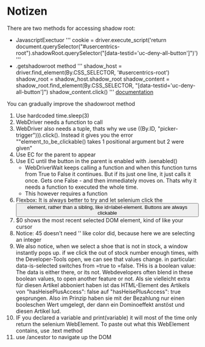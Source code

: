# Notizen
There are two methods for accessing shadow root:
* JavascriptExectuor
'''
cookie = driver.execute_script('return document.querySelector("#usercentrics-root").shadowRoot.querySelector("[data-testid=\'uc-deny-all-button\']")')
'''
* .getshadowroot method
'''
shadow_host = driver.find_element(By.CSS_SELECTOR, '#usercentrics-root')
shadow_root = shadow_host.shadow_root
shadow_content = shadow_root.find_element(By.CSS_SELECTOR, "[data-testid='uc-deny-all-button']")
shadow_content.click()
'''
[documentation](https://www.selenium.dev/documentation/webdriver/elements/finders/)

You can gradually improve the shadowroot method
1. Use hardcoded time.sleep(3)
2. WebDriver needs a function to call
3. WebDriver also needs a tuple, thats why we use ((By.ID, "picker-trigger"))).click(). Instead it gives you the error ""element_to_be_clickable() takes 1 positional argument but 2 were given"
2. Use EC for the parent to appear 
3. Use EC until the button in the parent is enabled with .isenabled()
    * WebDriverWait keeps calling a function and when this function turns from True to False it continues. But if its just one line, it just calls it once. Gets one False - and then immediately moves on. Thats why it needs a function to executed the whole time.
    * This however requires a function
3. Flexbox: It is always better to try and let selenium click the <button> element, rather than a sibling, like id=label-element. Buttons are always clickable
4. $0 shows the most recent selected DOM element, kind of like your cursor
5. Notice: 45 doesn't need '' like color did, because here we are selecting an integer
6. We also notice, when we select a shoe that is not in stock, a window instantly pops up.
if we click the out of stock number enough times, with the Developer-Tools open, we can see that values change. in particular: data-is-selected switches from =true to =false.
THis is a boolean value: The data is either there, or its not. Webdevelopers often blend in these boolean values, to open another feature or not. Als sie vielleicht extra für diesen Artikel abboniert haben ist das HTML-Element des Artikels von       "hasHeisePlusAccess": false auf       "hasHeisePlusAccess": true gesprungen.
Also im Prinzip haben sie mit der Bezahlung nur einen booleschen Wert umgelegt, der dann ein Dominoeffekt anstöst und diesen Artikel lud.
7. IF you declared a variable and print(variable) it will most of the time only return the selenium WebElement. To paste out what this WebElement contains, use .text method
8. use /ancestor to navigate up the DOM
